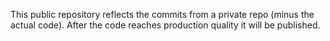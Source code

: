 This public repository reflects the commits from a private repo (minus the actual code). After the code reaches production quality it will be published.
